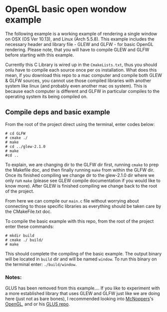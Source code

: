 # OpenGL basic open wondow example

The following example is a working example of rendering a single window on OSX (OS Ver 10.13), and Linux (Arch 5.5.8). 
This example includes the necessary header and library file - GLEW and GLFW - for basic OpenGL rendering. Please note, that you will have to compile GLEW and GLFW before starting with this example.

Currently this C Library is wired up in the `CmakeLists.txt`, thus you should onlu have to compile each source once per os installation. What does this mean, if you download this repo to a mac computer and compile both GLEW & GLFW sources, you cannot use those compiled libraries with another system like linux (and probably even another mac os system). This is because each computer is different and GLFW in particular compiles to the operating system its being compiled on. 

## Compile deps and basic example

From the root of the project direct using the terminal, enter codes below:
```
# cd GLFW
# cmake ./
# make
# cd ../glew-2.1.0
# make
#cd ..
```

To explain, we are changing dir to the GLFW dir first, running `cmake` to prep the Makefile doc, and then finally running `make` from within the GLFW dir. Once its finished compiling we change dir to the glew-2.1.0 dir where we only run `make` (please see GLEW compile documentation if you would like to know more). After GLEW is finished compiling we change back to the root of the project. 

From here we can compile our `main.c` file without worrying about connecting to those specific libraries as everything should be taken care by the CMakeFile.txt doc. 

To compile the basic example with this repo, from the root of the project enter these commands:
```
# mkdir build
# cmake ./ build/
# make
```

This should complete the compiling of the basic example. The output binary will be located in `build` dir and will be named `window`.
To run this binary on the terminal enter: `./build/window`.



### Notes:
GLUS has been removed from this example.... If you like to experiment with a more established library that uses GLEW and GLFW just like we are doing here (just not as bare bones), I recommended looking into [McNoppers](https://github.com/McNopper)'s [OpenGL](https://github.com/McNopper/OpenGL), and or his [GLUS repo](https://github.com/McNopper/GLUS).